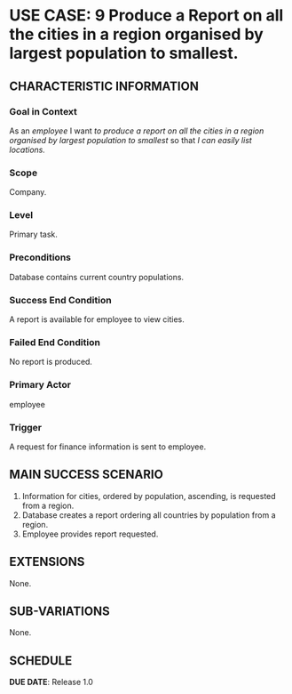 # USE CASE: 9 Produce a Report on all the cities in a region organised by largest population to smallest.

## CHARACTERISTIC INFORMATION

### Goal in Context

As an *employee* I want *to produce a report on all the cities in a region organised by largest population to smallest* so that *I can easily list locations.*

### Scope

Company.

### Level

Primary task.

### Preconditions

Database contains current country populations.

### Success End Condition

A report is available for employee to view cities.

### Failed End Condition

No report is produced.

### Primary Actor

employee

### Trigger

A request for finance information is sent to employee.

## MAIN SUCCESS SCENARIO

1. Information for cities, ordered by population, ascending, is requested from a region.
2. Database creates a report ordering all countries by population from a region.
3. Employee provides report requested.

## EXTENSIONS

None.

## SUB-VARIATIONS

None.

## SCHEDULE

**DUE DATE**: Release 1.0